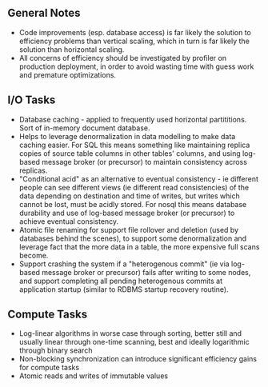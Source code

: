 General Notes
-------------
- Code improvements (esp. database access) is far likely the solution to efficiency problems than vertical scaling, which in turn is far likely the solution than horizontal scaling.
- All concerns of efficiency should be investigated by profiler on production deployment, in order to avoid wasting time with guess work and premature optimizations.

I/O Tasks
---------
- Database caching - applied to frequently used horizontal partititions. Sort of in-memory document database.
- Helps to leverage denormalization in data modelling to make data caching easier. For SQL this means something like maintaining replica copies of source table columns in other tables' columns, and using log-based message broker (or precursor) to maintain consistency across replicas.
- "Conditional acid" as an alternative to eventual consistency - ie different people can see different views (ie different read consistencies) of the data depending on destination and time of writes, but writes which cannot be lost, must be acidly stored. For nosql this means database durability and use of log-based message broker (or precursor) to achieve eventual consistency.
- Atomic file renaming for support file rollover and deletion (used by databases behind the scenes), to support some denormalization and leverage fact that the more data in a table, the more expensive full scans become.
- Support crashing the system if a "heterogenous commit" (ie via log-based message broker or precursor) fails after writing to some nodes, and support completing all pending heterogenous commits at application startup (similar to RDBMS startup recovery routine).

Compute Tasks
--------------
- Log-linear algorithms in worse case through sorting, better still and usually linear through one-time scanning, best and ideally logarithmic through binary search
- Non-blocking synchronization can introduce significant efficiency gains for compute tasks
- Atomic reads and writes of immutable values
